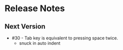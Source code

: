 # Release Notes

## Next Version 
* #30 - Tab key is equivalent to pressing space twice.
	* snuck in auto indent 
